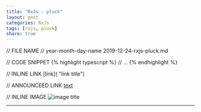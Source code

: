 ```yaml
---
title: "RxJs - pluck"
layout: post
categories: RxJs
tags: [rxjs, pluck]
share: true
---
```


// FILE NAME
// year-month-day-name
2019-12-24-rxjs-pluck.md

















// CODE SNIPPET
{% highlight typescript %}
// ...
{% endhighlight %}

// INLINE LINK
[link]( "link title")

// ANNOUNCEED LINK
[text][1]

// INLINE IMAGE
![image title]({{site.url}}/images/uploads/2015/08/image.jpg "image alt")

***
[1]: http://speckyboy.com/2015/01/26/six-common-freelancing-myths/ "Six Common Freelancing Myths"

